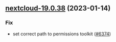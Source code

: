 

## [nextcloud-19.0.38](https://github.com/truecharts/charts/compare/nextcloud-19.0.37...nextcloud-19.0.38) (2023-01-14)

### Fix

- set correct path to permissions toolkit ([#6374](https://github.com/truecharts/charts/issues/6374))
  
  